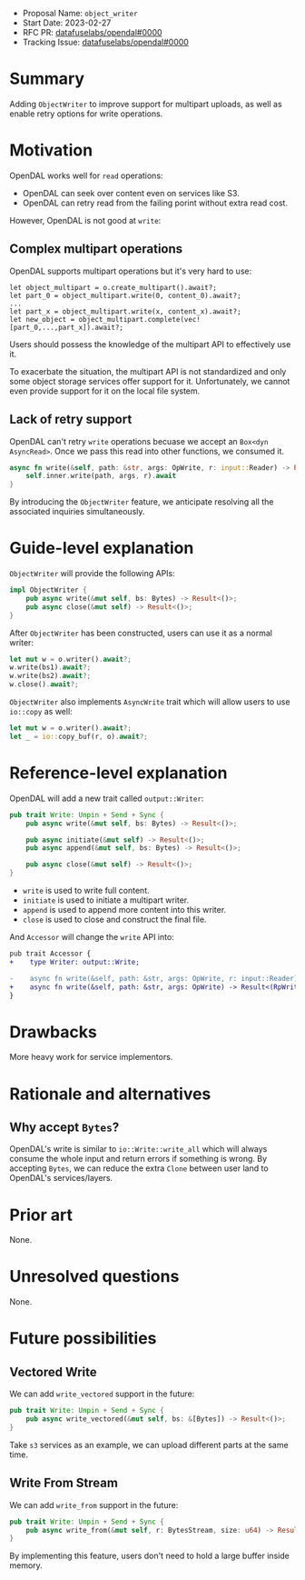 - Proposal Name: `object_writer`
- Start Date: 2023-02-27
- RFC PR: [datafuselabs/opendal#0000](https://github.com/datafuselabs/opendal/pull/0000)
- Tracking Issue: [datafuselabs/opendal#0000](https://github.com/datafuselabs/opendal/issues/0000)

# Summary

Adding `ObjectWriter` to improve support for multipart uploads, as well as enable retry options for write operations.

# Motivation

OpenDAL works well for `read` operations:

- OpenDAL can seek over content even on services like S3.
- OpenDAL can retry read from the failing porint without extra read cost.

However, OpenDAL is not good at `write`:

## Complex multipart operations

OpenDAL supports multipart operations but it's very hard to use:

```ignore
let object_multipart = o.create_multipart().await?;
let part_0 = object_multipart.write(0, content_0).await?;
...
let part_x = object_multipart.write(x, content_x).await?;
let new_object = object_multipart.complete(vec![part_0,...,part_x]).await?;
```

Users should possess the knowledge of the multipart API to effectively use it.

To exacerbate the situation, the multipart API is not standardized and only some object storage services offer support for it. Unfortunately, we cannot even provide support for it on the local file system.

## Lack of retry support

OpenDAL can't retry `write` operations becuase we accept an `Box<dyn AsyncRead>`. Once we pass this read into other functions, we consumed it.

```rust
async fn write(&self, path: &str, args: OpWrite, r: input::Reader) -> Result<RpWrite> {
    self.inner.write(path, args, r).await
}
```

By introducing the `ObjectWriter` feature, we anticipate resolving all the associated inquiries simultaneously.

# Guide-level explanation

`ObjectWriter` will provide the following APIs:

```rust
impl ObjectWriter {
    pub async write(&mut self, bs: Bytes) -> Result<()>;
    pub async close(&mut self) -> Result<()>;
}
```

After `ObjectWriter` has been constructed, users can use it as a normal writer:

```rust
let mut w = o.writer().await?;
w.write(bs1).await?;
w.write(bs2).await?;
w.close().await?;
```

`ObjectWriter` also implements `AsyncWrite` trait which will allow users to use `io::copy` as well:

```rust
let mut w = o.writer().await?;
let _ = io::copy_buf(r, o).await?;
```

# Reference-level explanation

OpenDAL will add a new trait called `output::Writer`:

```rust
pub trait Write: Unpin + Send + Sync {
    pub async write(&mut self, bs: Bytes) -> Result<()>;

    pub async initiate(&mut self) -> Result<()>;
    pub async append(&mut self, bs: Bytes) -> Result<()>;

    pub async close(&mut self) -> Result<()>;
}
```

- `write` is used to write full content.
- `initiate` is used to initiate a multipart writer.
- `append` is used to append more content into this writer.
- `close` is used to close and construct the final file.

And `Accessor` will change the `write` API into:

```diff
pub trait Accessor {
+    type Writer: output::Write;

-    async fn write(&self, path: &str, args: OpWrite, r: input::Reader) -> Result<RpWrite>;
+    async fn write(&self, path: &str, args: OpWrite) -> Result<(RpWrite, Self::Writer)>
}
```

# Drawbacks

More heavy work for service implementors.

# Rationale and alternatives

## Why accept `Bytes`?

OpenDAL's write is similar to `io::Write::write_all` which will always consume the whole input and return errors if something is wrong. By accepting `Bytes`, we can reduce the extra `Clone` between user land to OpenDAL's services/layers.

# Prior art

None.

# Unresolved questions

None.

# Future possibilities

## Vectored Write

We can add `write_vectored` support in the future:

```rust
pub trait Write: Unpin + Send + Sync {
    pub async write_vectored(&mut self, bs: &[Bytes]) -> Result<()>;
}
```

Take `s3` services as an example, we can upload different parts at the same time.

## Write From Stream

We can add `write_from` support in the future:

```rust
pub trait Write: Unpin + Send + Sync {
    pub async write_from(&mut self, r: BytesStream, size: u64) -> Result<()>;
}
```

By implementing this feature, users don't need to hold a large buffer inside memory.
